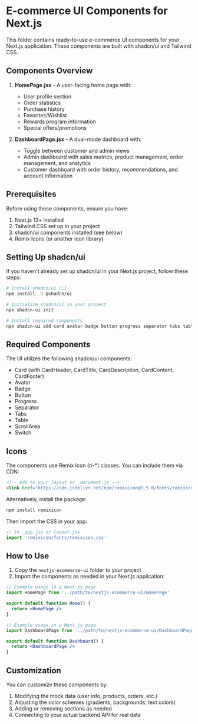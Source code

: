 # E-commerce UI Components for Next.js

This folder contains ready-to-use e-commerce UI components for your Next.js application. These components are built with shadcn/ui and Tailwind CSS.

## Components Overview

1. **HomePage.jsx** - A user-facing home page with:
   - User profile section
   - Order statistics
   - Purchase history
   - Favorites/Wishlist
   - Rewards program information
   - Special offers/promotions

2. **DashboardPage.jsx** - A dual-mode dashboard with:
   - Toggle between customer and admin views
   - Admin dashboard with sales metrics, product management, order management, and analytics
   - Customer dashboard with order history, recommendations, and account information

## Prerequisites

Before using these components, ensure you have:

1. Next.js 13+ installed
2. Tailwind CSS set up in your project
3. shadcn/ui components installed (see below)
4. Remix Icons (or another icon library)

## Setting Up shadcn/ui

If you haven't already set up shadcn/ui in your Next.js project, follow these steps:

```bash
# Install shadcn/ui CLI
npm install -D @shadcn/ui

# Initialize shadcn/ui in your project
npx shadcn-ui init

# Install required components
npx shadcn-ui add card avatar badge button progress separator tabs table scroll-area switch
```

## Required Components

The UI utilizes the following shadcn/ui components:

- Card (with CardHeader, CardTitle, CardDescription, CardContent, CardFooter)
- Avatar
- Badge
- Button
- Progress
- Separator
- Tabs
- Table
- ScrollArea
- Switch

## Icons

The components use Remix Icon (ri-*) classes. You can include them via CDN:

```html
<!-- Add to your layout or _document.js -->
<link href="https://cdn.jsdelivr.net/npm/remixicon@3.5.0/fonts/remixicon.css" rel="stylesheet">
```

Alternatively, install the package:

```bash
npm install remixicon
```

Then import the CSS in your app:

```jsx
// In _app.jsx or layout.jsx
import 'remixicon/fonts/remixicon.css'
```

## How to Use

1. Copy the `nextjs-ecommerce-ui` folder to your project
2. Import the components as needed in your Next.js application:

```jsx
// Example usage in a Next.js page
import HomePage from '../path/to/nextjs-ecommerce-ui/HomePage'

export default function Home() {
  return <HomePage />
}
```

```jsx
// Example usage in a Next.js page
import DashboardPage from '../path/to/nextjs-ecommerce-ui/DashboardPage'

export default function Dashboard() {
  return <DashboardPage />
}
```

## Customization

You can customize these components by:

1. Modifying the mock data (user info, products, orders, etc.)
2. Adjusting the color schemes (gradients, backgrounds, text colors)
3. Adding or removing sections as needed
4. Connecting to your actual backend API for real data
